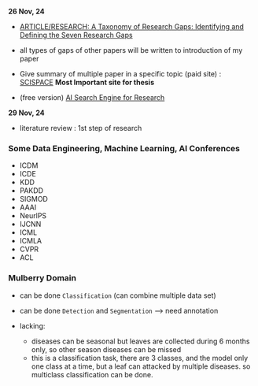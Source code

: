 **26 Nov, 24**

- [ARTICLE/RESEARCH: A Taxonomy of Research Gaps: Identifying and Defining the Seven Research Gaps](https://www.academia.edu/35505149/ARTICLE_RESEARCH_A_Taxonomy_of_Research_Gaps_Identifying_and_Defining_the_Seven_Research_Gaps)
- all types of gaps of other papers will be written to introduction of my paper

- Give summary of multiple paper in a specific topic (paid site) : [SCISPACE](https://typeset.io/) **Most Important site for thesis**

- (free version) [AI Search Engine for Research](https://consensus.app/)

**29 Nov, 24**

- literature review : 1st step of research

### Some Data Engineering, Machine Learning, AI Conferences

- ICDM
- ICDE
- KDD
- PAKDD
- SIGMOD
- AAAI
- NeurlPS
- IJCNN
- ICML
- ICMLA
- CVPR
- ACL

### Mulberry Domain

- can be done `Classification` (can combine multiple data set)
- can be done `Detection` and `Segmentation` --> need annotation

- lacking:
  - diseases can be seasonal but leaves are collected during 6 months only, so other season diseases can be missed
  - this is a classification task, there are 3 classes, and the model only one class at a time, but a leaf can attacked by multiple diseases. so multiclass classification can be done.
